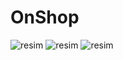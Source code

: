 # OnShop
![resim](https://github.com/OguzEmreB/OnShop/assets/64134385/16bd6c39-d3f6-468e-9390-cf565157d417)
![resim](https://github.com/OguzEmreB/OnShop/assets/64134385/1a52909b-a0b5-43bb-a9ae-4caea3e0ce19)
![resim](https://github.com/OguzEmreB/OnShop/assets/64134385/72f9f70f-3a0f-4ed9-9263-dcbc95e87393)



